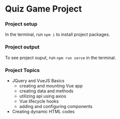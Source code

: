 # Quiz Game Project

### Project setup <br />
In the terminal, run ```npm i``` to install project packages.

### Project output  <br />
To see project ouput, run ```npm run serve``` in the terminal.

### Project Topics <br />
* JQuery and VueJS Basics
  * creating and mounting Vue app
  * creating data and methods
  * utilizing api using axios
  * Vue lifecycle hooks
  * adding and configuring components
* Creating dynamic HTML codes
